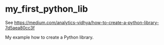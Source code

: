 # my_first_python_lib

See https://medium.com/analytics-vidhya/how-to-create-a-python-library-7d5aea80cc3f 

My example how to create a Python library.
